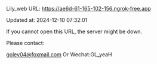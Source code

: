 Lily_web URL: https://ae6d-61-165-102-156.ngrok-free.app

Updated at: 2024-12-10 07:32:01

If you cannot open this URL, the server might be down.

Please contact: 

goley04@foxmail.com Or Wechat:GL_yeaH